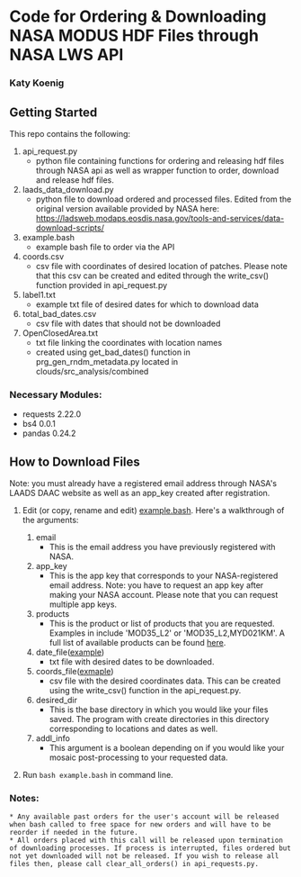 # Code for Ordering & Downloading NASA MODUS HDF Files through NASA LWS API
### Katy Koenig

## Getting Started

This repo contains the following:

1. api_request.py
	* python file containing functions for ordering and releasing hdf files through NASA api as well as wrapper function to order, download and release hdf files.
2. laads_data_download.py
	* python file to download ordered and processed files. Edited from the original version available provided by NASA here: https://ladsweb.modaps.eosdis.nasa.gov/tools-and-services/data-download-scripts/
3. example.bash
	* example bash file to order via the API
4. coords.csv
	* csv file with coordinates of desired location of patches. Please note that this csv can be created and edited through the write_csv() function provided in api_request.py
5. label1.txt
	* example txt file of desired dates for which to download data
6. total_bad_dates.csv
	* csv file with dates that should not be downloaded
7. OpenClosedArea.txt
	* txt file linking the coordinates with location names
	* created using get_bad_dates() function in prg_gen_rndm_metadata.py located in clouds/src_analysis/combined

### Necessary Modules:

* requests 2.22.0
* bs4 0.0.1
* pandas 0.24.2

## How to Download Files

Note: you must already have a registered email address through NASA's LAADS DAAC website as well as an app_key created after registration.

1. Edit (or copy, rename and edit) [example.bash](https://github.com/RDCEP/clouds/blob/mod021KM/src_analysis/api-requests/example.bash). Here's a walkthrough of the arguments:
	1. email
		* This is the email address you have previously registered with NASA.
	2. app_key
		* This is the app key that corresponds to your NASA-registered email address. Note: you have to request an app key after making your NASA account. Please note that you can request multiple app keys.
	3. products
		* This is the product or list of products that you are requested. Examples in include 'MOD35_L2' or 'MOD35_L2,MYD021KM'. A full list of available products can be found [here](https://modwebsrv.modaps.eosdis.nasa.gov/axis2/services/MODAPSservices/listProducts?).
	4. date_file([example](https://github.com/RDCEP/clouds/blob/mod021KM/src_analysis/api-requests/dates.txt))
		* txt file with desired dates to be downloaded.
	5. coords_file([exmaple](https://github.com/RDCEP/clouds/blob/mod021KM/src_analysis/api-requests/coords.csv))
	 	* csv file with the desired coordinates data. This can be created using the write_csv() function in the api_request.py.
	6. desired_dir
		* This is the base directory in which you would like your files saved. The program with create directories in this directory corresponding to locations and dates as well.
	7. addl_info
		* This argument is a boolean depending on if you would like your mosaic post-processing to your requested data.

2. Run `bash example.bash` in command line.

### Notes:
	* Any available past orders for the user's account will be released when bash called to free space for new orders and will have to be reorder if needed in the future.
	* All orders placed with this call will be released upon termination of downloading processes. If process is interrupted, files ordered but not yet downloaded will not be released. If you wish to release all files then, please call clear_all_orders() in api_requests.py.
